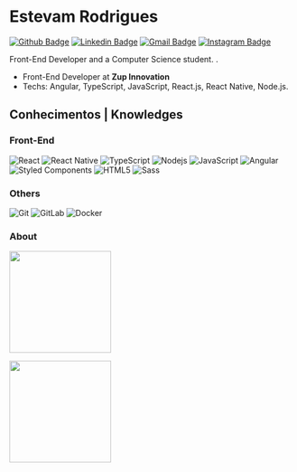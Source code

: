 # Estevam Rodrigues

[![Github Badge](https://img.shields.io/badge/-Github-000?style=flat-square&logo=Github&logoColor=white&link=https://github.com/EstevamH)](https://github.com/EstevamH)
[![Linkedin Badge](https://img.shields.io/badge/-LinkedIn-blue?style=flat-square&logo=Linkedin&logoColor=white&link=https://www.linkedin.com/in/estevamhlrodrigues/)](https://www.linkedin.com/in/estevamhlrodrigues/)
[![Gmail Badge](https://img.shields.io/badge/-Gmail-c14438?style=flat-square&logo=Gmail&logoColor=white&link=mailto:estevamlrodrigues@gmail.com)](mailto:estevamlrodrigues@gmail.com)
[![Instagram Badge](https://img.shields.io/badge/-Instagram-black?style=flat-square&logo=Instagram&logoColor=white&link=https://www.instagram.com/estevaanrodrigues)](https://www.instagram.com/estevaanrodrigues/)

Front-End Developer and a Computer Science student. .

- Front-End Developer at **Zup Innovation**
- Techs: Angular, TypeScript, JavaScript, React.js, React Native, Node.js.

## Conhecimentos | Knowledges

### Front-End
![React](https://img.shields.io/badge/-React-%23282C34?style=flat-square&logo=react)
![React Native](https://img.shields.io/badge/-React_Native-%23282C34?style=flat-square&logo=react)
![TypeScript](https://img.shields.io/badge/-TypeScript-000066?style=flat-square&logo=typescript)
![Nodejs](https://img.shields.io/badge/-Nodejs-black?style=flat-square&logo=Node.js)
![JavaScript](https://img.shields.io/badge/-JavaScript-black?style=flat-square&logo=javascript)
![Angular](https://img.shields.io/badge/-Angular-990000?style=flat-square&logo=angular)
![Styled Components](https://img.shields.io/badge/-Styled_Components-%23282C34?style=flat-square&logo=styled-components)
![HTML5](https://img.shields.io/badge/-HTML5-%23E44D27?style=flat-square&logo=html5&logoColor=ffffff)
![Sass](https://img.shields.io/badge/-Sass-%23CC6699?style=flat-square&logo=sass&logoColor=ffffff)

### Others
![Git](https://img.shields.io/badge/-Git-000033?style=flat-square&logo=git)
![GitLab](https://img.shields.io/badge/-GitLab-000033?style=flat-square&logo=gitlab)
![Docker](https://img.shields.io/badge/-Docker-000033?style=flat-square&logo=docker)

### About
<p> 
  <img height="180em" src="https://github-readme-stats.vercel.app/api/top-langs/?username=estevamH&show_icons=true&layout=compact&theme=github_dark" />
</p>
<p>
  <img height="180em" margin-top src="https://github-profile-summary-cards.vercel.app/api/cards/profile-details?username=EstevamH&theme=github_dark" />
</p>
